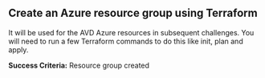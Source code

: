 ## Create an Azure resource group using Terraform

It will be used for the AVD Azure resources in subsequent challenges. 
You will need to run a few Terraform commands to do this like init, plan and apply.

**Success Criteria:**
Resource group created
